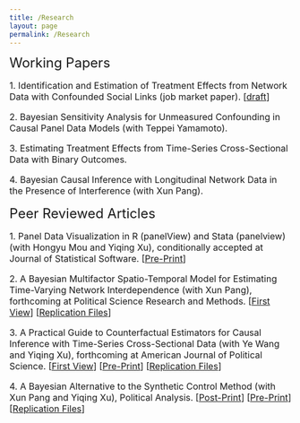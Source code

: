 ```yaml
---
title: /Research
layout: page
permalink: /Research
---
```


<font size="5">
Working Papers
</font>



<font size="3">
<p>
1. Identification and Estimation of Treatment Effects from Network Data with Confounded Social Links 
(job market paper).
[<a href="https://liulch.github.io/network_jmp_new.pdf">draft</a>]
</p>
</font>

  
<font size="3">
<p>
2. Bayesian Sensitivity Analysis for Unmeasured Confounding in Causal Panel Data Models (with Teppei Yamamoto).
</p>
</font>  

<font size="3">
<p>
3. Estimating Treatment Effects from Time-Series Cross-Sectional Data with Binary Outcomes.
</p>
</font>  

<font size="3">
<p>
4. Bayesian Causal Inference with Longitudinal Network Data in the Presence of Interference (with Xun Pang).
</p>
</font> 


<font size="5">
Peer Reviewed Articles
</font> 

<font size="3">
<p>
1. Panel Data Visualization in R (panelView) and Stata (panelview) (with Hongyu Mou and Yiqing Xu), conditionally accepted at Journal of Statistical Software.
[<a href="https://papers.ssrn.com/sol3/papers.cfm?abstract_id=4202154">Pre-Print</a>] 
</p>
</font> 


<font size="3">
<p>
2. A Bayesian Multifactor Spatio-Temporal Model for Estimating Time-Varying Network Interdependence (with Xun Pang), forthcoming at Political Science Research and Methods.
[<a href="https://www.cambridge.org/core/journals/political-science-research-and-methods/article/abs/bayesian-multifactor-spatiotemporal-model-for-estimating-timevarying-network-interdependence/4BA3382FCC76830D7918E51678DDC1DE">First View</a>] [<a href="https://dataverse.harvard.edu/dataset.xhtml?persistentId=doi:10.7910/DVN/B5RVWB">Replication Files</a>]
</p>
</font>

<font size="3">
<p>
3. A Practical Guide to Counterfactual Estimators for Causal Inference with Time-Series Cross-Sectional Data (with Ye Wang and Yiqing Xu), forthcoming at American Journal of Political Science.
[<a href="https://onlinelibrary.wiley.com/doi/full/10.1111/ajps.12723">First View</a>] [<a href="https://papers.ssrn.com/sol3/papers.cfm?abstract_id=3555463">Pre-Print</a>] [<a href="https://dataverse.harvard.edu/dataset.xhtml?persistentId=doi:10.7910/DVN/ZVC9W5">Replication Files</a>]
</p>
</font> 

<font size="3">
<p>
4. A Bayesian Alternative to the Synthetic Control Method (with Xun Pang and Yiqing Xu), Political Analysis.
[<a href="https://www.cambridge.org/core/journals/political-analysis/article/bayesian-alternative-to-synthetic-control-for-comparative-case-studies/C23BD67E4BBBB8C88ADAEAE169696A45">Post-Print</a>] [<a href="https://papers.ssrn.com/sol3/papers.cfm?abstract_id=3649226">Pre-Print</a>] [<a href="https://dataverse.harvard.edu/dataset.xhtml?persistentId=doi:10.7910/DVN/B6SWA1">Replication Files</a>]
</p>
</font>

